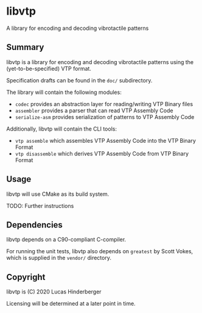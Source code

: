 # libvtp
A library for encoding and decoding vibrotactile patterns

## Summary
libvtp is a library for encoding and decoding vibrotactile patterns using
the (yet-to-be-specified) VTP format.

Specification drafts can be found in the `doc/` subdirectory.

The library will contain the following modules:

- `codec` provides an abstraction layer for reading/writing VTP Binary files
- `assembler` provides a parser that can read VTP Assembly Code
- `serialize-asm` provides serialization of patterns to VTP Assembly Code

Additionally, libvtp will contain the CLI tools:

- `vtp assemble` which assembles VTP Assembly Code into the VTP Binary Format
- `vtp disassemble` which derives VTP Assembly Code from VTP Binary Format

## Usage
libvtp will use CMake as its build system.

TODO: Further instructions

## Dependencies
libvtp depends on a C90-compliant C-compiler.

For running the unit tests, libvtp also depends on `greatest` by Scott Vokes,
which is supplied in the `vendor/` directory.

## Copyright
libvtp is (C) 2020 Lucas Hinderberger

Licensing will be determined at a later point in time.